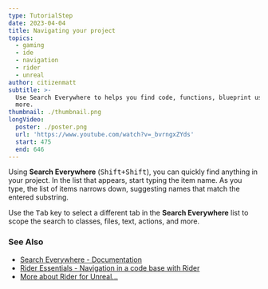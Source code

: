 ```yaml
---
type: TutorialStep
date: 2023-04-04
title: Navigating your project
topics:
  - gaming
  - ide
  - navigation
  - rider
  - unreal
author: citizenmatt
subtitle: >-
  Use Search Everywhere to helps you find code, functions, blueprint usages, and
  more.
thumbnail: ./thumbnail.png
longVideo:
  poster: ./poster.png
  url: 'https://www.youtube.com/watch?v=_bvrngxZYds'
  start: 475
  end: 646
---
```


Using **Search Everywhere** (<kbd>Shift+Shift</kbd>), you can quickly find anything in your project.
In the list that appears, start typing the item name.
As you type, the list of items narrows down, suggesting names that match the entered substring.

Use the <kbd>Tab</kbd> key to select a different tab in the **Search Everywhere** list to scope the search to classes, files, text, actions, and more.

### See Also

- [Search Everywhere - Documentation](https://www.jetbrains.com/help/rider/Searching_Everywhere.html)
- [Rider Essentials - Navigation in a code base with Rider](https://www.jetbrains.com/dotnet/guide/tutorials/rider-essentials/navigation/)
- [More about Rider for Unreal...](https://www.jetbrains.com/lp/rider-unreal/)
